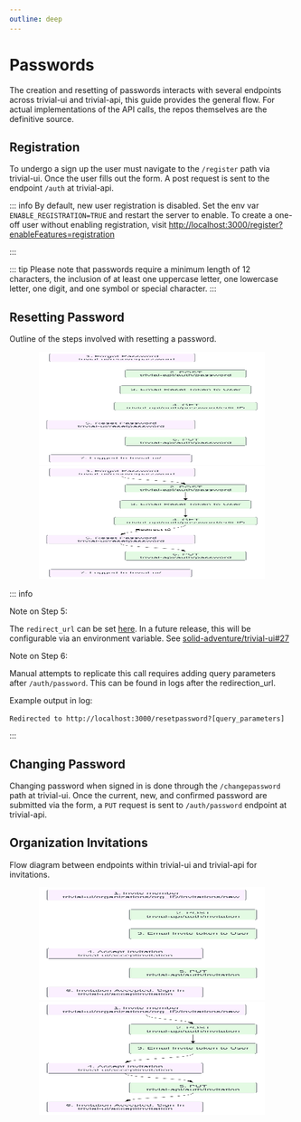 ```yaml
---
outline: deep
---
```


<script setup>
import { useData } from 'vitepress'
const { isDark } = useData()
</script>

# Passwords
The creation and resetting of passwords interacts with several endpoints across trivial-ui and trivial-api, this guide provides the general flow. For actual implementations of the API calls, the repos themselves are the definitive source.

## Registration
To undergo a sign up the user must navigate to the `/register` path via trivial-ui. Once the user fills out the form. A post request is sent to the endpoint `/auth` at trivial-api.

::: info
By default, new user registration is disabled. Set the env var `ENABLE_REGISTRATION=TRUE` and restart the server to enable.
To create a one-off user without enabling registration, visit [http://localhost:3000/register?enableFeatures=registration](http://localhost:3000/register?enableFeatures=registration)

:::

::: tip Please note that passwords require a minimum length of 12 characters, the inclusion of at least one uppercase letter, one lowercase letter, one digit, and one symbol or special character.
:::


## Resetting Password
Outline of the steps involved with resetting a password. 

<div align = "center">
  <img v-if="isDark" height = "200" width = "400" src = "../assets/Reset_Password_Flow_Light.svg"/>
  <img v-else height = "200" width = "400" src = "../assets/Reset_Password_Flow_Dark.svg" />
</div>

::: info

Note on Step 5: 

The `redirect_url` can be set [here](https://github.com/solid-adventure/trivial-ui/blob/e74d0b8790f9dafce6a318c7441bf0ce0e2be909/source/components/RecoverPassword.vue#L77C24-L77C24). In a future release, this will be configurable via an environment variable. See [solid-adventure/trivial-ui#27](https://github.com/solid-adventure/trivial-ui/issues/27)

Note on Step 6:

Manual attempts to replicate this call requires adding query parameters after `/auth/password`. This can be found in logs after the redirection_url.

Example output in log: 

`Redirected to http://localhost:3000/resetpassword?[query_parameters]`

:::

## Changing Password
Changing password when signed in is done through the `/changepassword` path at trivial-ui. Once the current, new, and confirmed password are submitted via the form, a `PUT` request is sent to `/auth/password` endpoint at trivial-api.

## Organization Invitations

Flow diagram between endpoints within trivial-ui and trivial-api for invitations.


<div align = "center">
  <img v-if="isDark" height = "200" width = "400" src = "../assets/invite_flow_diagram_light.svg"/>
  <img v-else height = "200" width = "400" src = "../assets/invite_flow_diagram_dark.svg" />
</div>